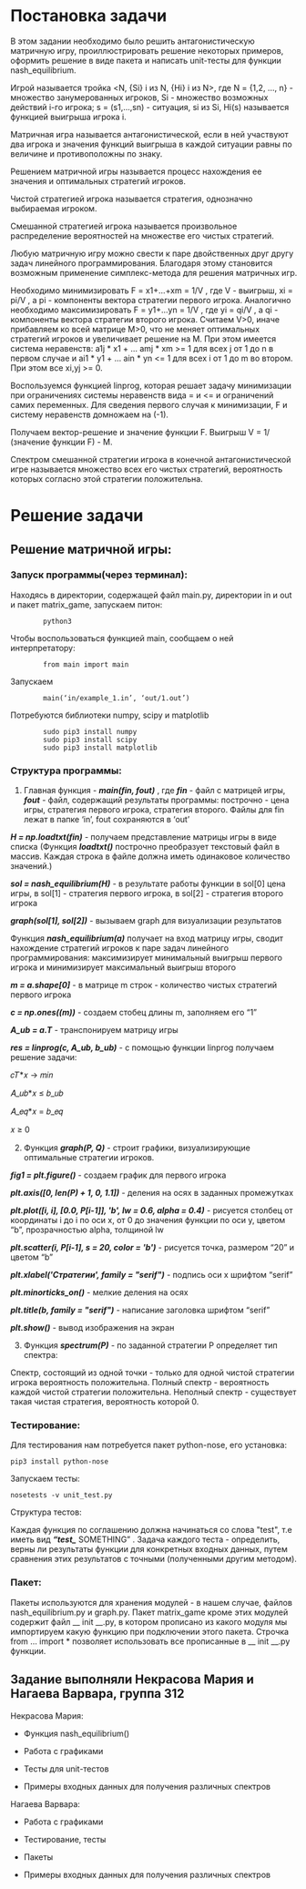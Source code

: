   Постановка задачи
====================
  В этом задании необходимо было решить антагонистическую матричную игру, проиллюстрировать решение некоторых примеров, оформить решение в виде пакета и написать unit-тесты для функции nash_equilibrium.
 
  Игрой называется тройка <N, {Si} i из N, {Hi} i из N>, где N = {1,2, ..., n} - множество занумерованных игроков, Si - множество возможных действий i-го игрока; s = (s1,...,sn) - ситуация, si из Si, Hi(s) называется функцией выигрыша игрока i. 

  Матричная игра называется антагонистической, если в ней участвуют два игрока и значения функций выигрыша в каждой ситуации равны по величине и противоположны по знаку.

Решением матричной игры называется процесс нахождения ее значения и оптимальных стратегий игроков.

Чистой стратегией игрока называется  стратегия, однозначно выбираемая игроком.

Смешанной стратегией игрока называется произвольное распределение вероятностей на множестве его чистых стратегий.

Любую матричную игру можно свести к паре двойственных друг другу задач линейного программирования. Благодаря этому становится возможным применение симплекс-метода для решения матричных игр.

Необходимо минимизировать F = x1+...+xm = 1/V , где V - выигрыш, xi = pi/V , а pi - компоненты вектора стратегии первого игрока. Аналогично необходимо максимизировать F = y1+...yn = 1/V , где yi = qi/V , а qi - компоненты вектора стратегии второго игрока.  Считаем V>0, иначе прибавляем ко всей матрице M>0, что не меняет оптимальных стратегий игроков и увеличивает решение на M.
При этом имеется система неравенств: a1j * x1 + … amj * xm >= 1 для всех j от 1 до n в первом случае и  ai1 * y1 + … ain * yn <= 1 для всех i от 1 до m во втором. При этом все xi,yj >= 0.  

Воспользуемся функцией linprog, которая решает задачу минимизации при ограничениях системы неравенств вида = и <= и ограничений самих  переменных. Для сведения первого случая к минимизации, F и систему неравенств  домножаем на (-1). 

Получаем вектор-решение и значение функции F. Выигрыш V = 1/ (значение функции F) - M. 

Спектром смешанной стратегии игрока в конечной антагонистической игре называется множество всех его чистых стратегий, вероятность которых согласно этой стратегии положительна.

Решение задачи
==============
Решение матричной игры:
-----------------------

### Запуск программы(через терминал):

Находясь в директории, содержащей файл main.py, директории in и out и пакет matrix_game, запускаем питон:

			python3
      
Чтобы воспользоваться функцией main, сообщаем о ней интерпретатору:

			from main import main
      
Запускаем

			main(‘in/example_1.in’, ‘out/1.out’)

Потребуются библиотеки numpy, scipy и matplotlib

			sudo pip3 install numpy
			sudo pip3 install scipy
			sudo pip3 install matplotlib

### Структура программы:

1. Главная функция - ***main(fin, fout)*** , где ***fin*** - файл с матрицей игры, ***fout*** - файл, содержащий результаты программы: построчно - цена игры, стратегия первого игрока, стратегия второго. Файлы для fin лежат в папке ‘in’, fout сохраняются в ‘out’

***H = np.loadtxt(fin)***	-	получаем представление матрицы игры в виде списка
(Функция ***loadtxt()*** построчно преобразует текстовый файл в массив. Каждая строка в файле должна иметь одинаковое количество значений.)

***sol = nash_equilibrium(H)***	-	в результате работы функции в sol[0] цена игры, в sol[1] - стратегия первого игрока, в sol[2] - стратегия второго игрока

***graph(sol[1], sol[2])***		-	вызываем graph для визуализации результатов

Функция ***nash_equilibrium(a)*** получает на вход матрицу игры, сводит нахождение стратегий игроков к паре задач линейного программирования: максимизирует минимальный выигрыш первого игрока и минимизирует максимальный выигрыш второго

***m = a.shape[0]***	-	в матрице m строк - количество чистых стратегий первого игрока

***c = np.ones((m))***	-	создаем стобец длины m, заполняем его “1” 

***A_ub = a.T***		-	транспонируем матрицу игры
                                    
***res = linprog(c, A_ub, b_ub)***	 -	с помощью функции linprog получаем решение задачи:

𝑐𝑇*𝑥 → 𝑚𝑖𝑛

𝐴_𝑢𝑏*𝑥 ≤ 𝑏_𝑢𝑏 

𝐴_𝑒𝑞*𝑥 = 𝑏_𝑒𝑞 

𝑥 ≥ 0

2. Функция ***graph(P, Q)***  - строит графики, визуализирующие оптимальные стратегии игроков.

***fig1 = plt.figure()***	-	создаем график для первого игрока

***plt.axis([0, len(P) + 1, 0, 1.1])***		-	деления на осях в заданных промежутках

***plt.plot([i, i], [0.0, P[i-1]], 'b', lw = 0.6, alpha = 0.4)***	-	рисуется столбец от координаты i до i по оси x, от 0 до значения функции по оси y, цветом “b”, прозрачностью alpha, толщиной lw 
 
***plt.scatter(i, P[i-1], s = 20, color = 'b')***			-	рисуется точка, размером “20” и цветом “b”

***plt.xlabel('Стратегии', family = "serif")***	-	подпись оси x шрифтом “serif”

***plt.minorticks_on()***	-	мелкие деления на осях

***plt.title(b, family = "serif")***	-	написание заголовка шрифтом “serif”

***plt.show()***	-	вывод изображения на экран

3. Функция ***spectrum(P)***  - по заданной стратегии P определяет тип спектра:

Спектр, состоящий из одной точки - только для одной чистой стратегии игрока вероятность положительна. Полный спектр - вероятность каждой чистой стратегии положительна. Неполный спектр - существует такая чистая стратегия, вероятность которой 0.

### Тестирование:

Для тестирования нам потребуется пакет python-nose, его установка:

    pip3 install python-nose
  
Запускаем тесты:

    nosetests -v unit_test.py
  
Структура тестов:

Каждая функция по соглашению должна начинаться со слова "test", т.е иметь вид ***“test_*** SOMETHING” . Задача каждого теста - определить, верны ли результаты функции для конкретных входных данных, путем сравнения этих результатов с точными (полученными другим методом).

### Пакет:

Пакеты используются для хранения модулей - в нашем случае, файлов nash_equilibrium.py и graph.py. Пакет matrix_game кроме этих модулей содержит файл __ init __.py, в котором прописано из какого модуля мы импортируем какую функцию при подключении этого пакета. Строчка from … import *  позволяет использовать все прописанные в __ init __.py функции.

Задание выполняли Некрасова Мария и Нагаева Варвара, группа 312
----------------------------------------------------------------

Некрасова Мария:

* Функция nash_equilibrium()

* Работа с графиками

* Тесты для unit-тестов

* Примеры входных данных для получения различных спектров


Нагаева Варвара:

* Работа с графиками

* Тестирование, тесты

* Пакеты

* Примеры входных данных для получения различных спектров

